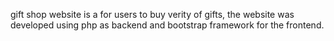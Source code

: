 gift shop website is a for users to buy verity of gifts, the website was developed using php as backend and bootstrap framework for the frontend.
